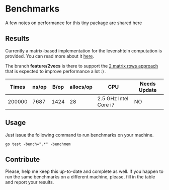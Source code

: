 # Benchmarks

A few notes on performance for this tiny package are shared here

Results
-------

Currently a matrix-based implementation for the levenshtein computation is provided.
You can read more about it [here](https://en.wikipedia.org/wiki/Levenshtein_distance#Iterative_with_full_matrix).

The branch **feature/2vecs** is there to support the [2 matrix rows approach](https://en.wikipedia.org/wiki/Levenshtein_distance#Iterative_with_two_matrix_rows) that is expected to improve performance a lot :) .

  Times | ns/op  | B/op   | allocs/op |       CPU              | Needs Update 
--------|--------|--------|-----------|------------------------|--------------
 200000 |  7687 | 1424   |    28     |  2.5 GHz Intel Core i7 |     NO

Usage
------

Just issue the following command to run benchmarks on your machine.

```shell
go test -bench=".*" -benchmem
```

Contribute
----------

Please, help me keep this up-to-date and complete as well. If you happen to run the same benchmarks on a different machine, please, fill in the table and report your results.
